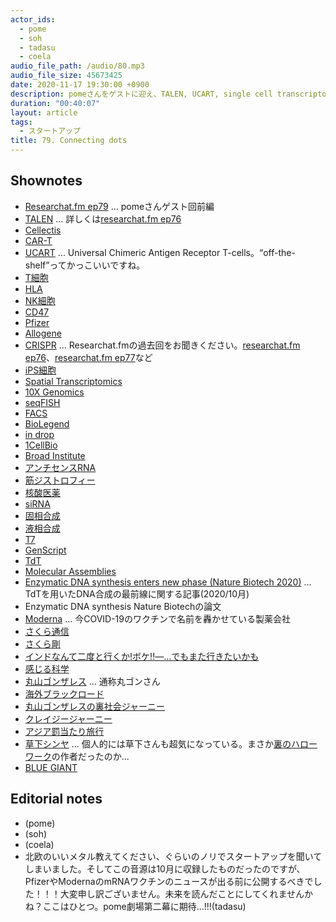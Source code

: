 ```yaml
---
actor_ids:
  - pome
  - soh
  - tadasu
  - coela
audio_file_path: /audio/80.mp3
audio_file_size: 45673425
date: 2020-11-17 19:30:00 +0900
description: pomeさんをゲストに迎え、TALEN, UCART, single cell transcriptome, 核酸医薬, 塩基合成に関連する技術とバイオ企業について話を伺いました。
duration: "00:40:07"
layout: article
tags:
  - スタートアップ
title: 79. Connecting dots 
---
```


## Shownotes
- [Researchat.fm ep79](https://researchat.fm/episode/79) ... pomeさんゲスト回前編
- [TALEN](https://en.wikipedia.org/wiki/Transcription_activator-like_effector_nuclease) ... 詳しくは[researchat.fm ep76](https://researchat.fm/episode/76)
- [Cellectis](https://www.cellectis.com/en/research/talen/)
- [CAR-T](https://www.cancer.gov/about-cancer/treatment/research/car-t-cells)
- [UCART](https://www.cellectis.com/en/products/ucarts) ... Universal Chimeric Antigen Receptor T-cells。“off-the-shelf”ってかっこいいですね。
- [T細胞](https://ja.wikipedia.org/wiki/T%E7%B4%B0%E8%83%9E)
- [HLA](https://ja.wikipedia.org/wiki/%E3%83%92%E3%83%88%E7%99%BD%E8%A1%80%E7%90%83%E5%9E%8B%E6%8A%97%E5%8E%9F)
- [NK細胞](https://ja.wikipedia.org/wiki/%E3%83%8A%E3%83%81%E3%83%A5%E3%83%A9%E3%83%AB%E3%82%AD%E3%83%A9%E3%83%BC%E7%B4%B0%E8%83%9E)
- [CD47](https://www.uniprot.org/uniprot/Q08722)
- [Pfizer](https://www.pfizer.com/)
- [Allogene](https://www.allogene.com/)
- [CRISPR](https://en.wikipedia.org/wiki/CRISPR) ... Researchat.fmの過去回をお聞きください。[researchat.fm ep76](https://researchat.fm/episode/76)、[researchat.fm ep77](https://researchat.fm/episode/77)など
- [iPS細胞](https://ja.wikipedia.org/wiki/%E4%BA%BA%E5%B7%A5%E5%A4%9A%E8%83%BD%E6%80%A7%E5%B9%B9%E7%B4%B0%E8%83%9E)
- [Spatial Transcriptomics](https://spatialtranscriptomics.com/)
- [10X Genomics](https://www.10xgenomics.com/)
- [seqFISH](https://www.seqfish.com/)
- [FACS](https://en.wikipedia.org/wiki/Flow_cytometry#Cell_sorting_by_flow_cytometry)
- [BioLegend](https://www.biolegend.com/)
- [in drop](https://www.illumina.com/science/sequencing-method-explorer/kits-and-arrays/indrop.html)
- [1CellBio](https://1cell-bio.com/)
- [Broad Institute](https://www.broadinstitute.org/)
- [アンチセンスRNA](https://kotobank.jp/word/%E3%82%A2%E3%83%B3%E3%83%81%E3%82%BB%E3%83%B3%E3%82%B9RNA-761519)
- [筋ジストロフィー](https://ja.wikipedia.org/wiki/%E7%AD%8B%E3%82%B8%E3%82%B9%E3%83%88%E3%83%AD%E3%83%95%E3%82%A3%E3%83%BC)
- [核酸医薬](https://ja.wikipedia.org/wiki/%E6%A0%B8%E9%85%B8%E5%8C%BB%E8%96%AC)
- [siRNA](https://en.wikipedia.org/wiki/Small_interfering_RNA)
- [固相合成](https://ja.wikipedia.org/wiki/%E5%9B%BA%E7%9B%B8%E5%90%88%E6%88%90%E6%B3%95)
- [液相合成](https://shingi.jst.go.jp/past_abst/abst/p/13/1363/shikoku_07.pdf)
- [T7](https://www.neb.com/products/m0251-t7-rna-polymerase)
- [GenScript](https://www.genscript.com/)
- [TdT](https://en.wikipedia.org/wiki/Terminal_deoxynucleotidyl_transferase)
- [Molecular Assemblies](https://molecularassemblies.com/)
- [Enzymatic DNA synthesis enters new phase (Nature Biotech 2020)](https://www.nature.com/articles/s41587-020-0695-9) ... TdTを用いたDNA合成の最前線に関する記事(2020/10月)
- Enzymatic DNA synthesis Nature Biotechの論文
- [Moderna](https://www.modernatx.com/) ... 今COVID-19のワクチンで名前を轟かせている製薬会社
- [さくら通信](https://sakuratsushin.com/)
- [さくら剛](https://ja.wikipedia.org/wiki/%E3%81%95%E3%81%8F%E3%82%89%E5%89%9B)
- [インドなんて二度と行くか!ボケ!!―…でもまた行きたいかも](https://www.amazon.co.jp/dp/B0838KZ1TH/?tag=researchatf04-22)
- [感じる科学](https://www.amazon.co.jp/dp/B00GMAW442/?tag=researchatf04-22)
- [丸山ゴンザレス](https://ja.wikipedia.org/wiki/%E4%B8%B8%E5%B1%B1%E3%82%B4%E3%83%B3%E3%82%B6%E3%83%AC%E3%82%B9) ... 通称丸ゴンさん
- [海外ブラックロード](http://www.blackroad.net/blackroad/)
- [丸山ゴンザレスの裏社会ジャーニー](https://www.youtube.com/channel/UCaxKWSwF_egyenDrW4h4y2A/?tag=researchatf04-22)
- [クレイジージャーニー](https://ja.wikipedia.org/wiki/%E3%82%AF%E3%83%AC%E3%82%A4%E3%82%B8%E3%83%BC%E3%82%B8%E3%83%A3%E3%83%BC%E3%83%8B%E3%83%BC)
- [アジア罰当たり旅行](https://www.amazon.co.jp/dp/B00D43EG4G/?tag=researchatf04-22)
- [草下シンヤ](https://toyokeizai.net/articles/-/260347) ... 個人的には草下さんも超気になっている。まさか[裏のハローワーク](https://www.amazon.co.jp/dp/B00D43EIZ8/)の作者だったのか...
- [BLUE GIANT](https://www.amazon.co.jp/dp/B00GSMDY48/?tag=researchatf04-22)

## Editorial notes
- (pome)
- (soh)
- (coela)
- 北欧のいいメタル教えてください、ぐらいのノリでスタートアップを聞いてしまいました。そしてこの音源は10月に収録したものだったのですが、PfizerやModernaのmRNAワクチンのニュースが出る前に公開するべきでした！！！大変申し訳ございません。未来を読んだことにしてくれませんかね？ここはひとつ。pome劇場第二幕に期待...!!!(tadasu)


